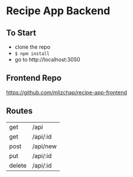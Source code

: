 # Recipe App Backend

## To Start
- clone the repo
- `$ npm install`
- go to http://localhost:3050

## Frontend Repo
https://github.com/mlizchap/recipe-app-frontend

## Routes
<table>
<tr>
    <td>get</td>
    <td>/api</td>
</tr>
<tr>
    <td>get</td>
    <td>/api/:id</td>
</tr>
<tr>
    <td>post</td>
    <td>/api/new</td>
</tr>
<tr>
    <td>put</td>
    <td>/api/:id</td>
</tr>
<tr>
    <td>delete</td>
    <td>/api/:id</td>
</tr>
</table>
